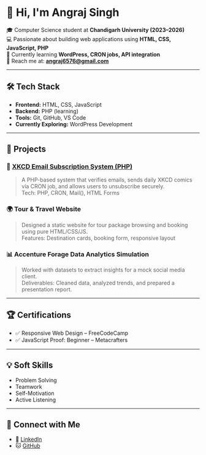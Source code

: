 # 👋 Hi, I'm Angraj Singh

🎓 Computer Science student at **Chandigarh University (2023–2026)**  
💻 Passionate about building web applications using **HTML, CSS, JavaScript, PHP**  
🚀 Currently learning **WordPress, CRON jobs, API integration**  
📩 Reach me at: **angraj6576@gmail.com**

---

## 🛠️ Tech Stack

- **Frontend:** HTML, CSS, JavaScript  
- **Backend:** PHP (learning)  
- **Tools:** Git, GitHub, VS Code  
- **Currently Exploring:** WordPress Development

---

## 📂 Projects

### 🔗 [XKCD Email Subscription System (PHP)](https://github.com/rtlearn/xkcd-Angraj6576)
> A PHP-based system that verifies emails, sends daily XKCD comics via CRON job, and allows users to unsubscribe securely.  
> Tech: PHP, CRON, Mail(), HTML Forms

### 🌍 Tour & Travel Website
> Designed a static website for tour package browsing and booking using pure HTML/CSS/JS.  
> Features: Destination cards, booking form, responsive layout

### 📊 Accenture Forage Data Analytics Simulation
> Worked with datasets to extract insights for a mock social media client.  
> Deliverables: Cleaned data, analyzed trends, and prepared a presentation report.

---

## 🏆 Certifications
- ✅ Responsive Web Design – FreeCodeCamp  
- ✅ JavaScript Proof: Beginner – Metacrafters

---

## 💡 Soft Skills

- Problem Solving
- Teamwork
- Self-Motivation
- Active Listening

---

## 🔗 Connect with Me

- 💼 [LinkedIn](https://www.linkedin.com/in/angraj-singh-a5bba2265)
- 🐱 [GitHub](https://github.com/angraj6576)
